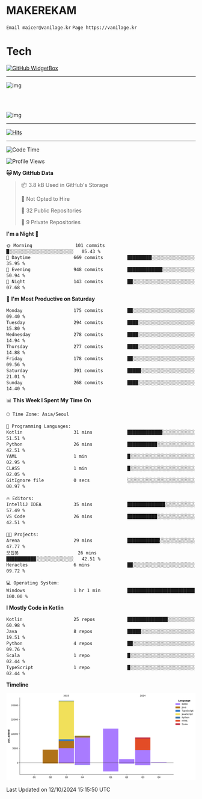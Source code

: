 # MAKEREKAM

`Email maicer@vanilage.kr`
`Page https://vanilage.kr`

# Tech

[![GitHub WidgetBox](https://github-widgetbox.vercel.app/api/skills?languages=python,js,ts,c,cpp,cs,java,kotlin,bash,md,html,css,xml,yaml,swift,powershell,json,R,SQL,php&tools=git,npm,gradle,nodejs,vercel,nginx&includeNames=true&theme=darkmode)](https://github.com/Jurredr/github-widgetbox)

---

![img](https://github-readme-stats.vercel.app/api/top-langs/?username=MAKEREKAM&layout=compact&theme=gruvbox)

<br>
<br>

![img](https://github-readme-stats.vercel.app/api/?username=MAKEREKAM&layout=compact&theme=gruvbox)

---

[![Hits](https://hits.seeyoufarm.com/api/count/incr/badge.svg?url=https%3A%2F%2Fgithub.com%2FMAKEREKAM&count_bg=%234A49D1&title_bg=%23555555&icon=&icon_color=%23E7E7E7&title=방문&edge_flat=false)](https://hits.seeyoufarm.com)

---

<!--START_SECTION:waka-->
![Code Time](http://img.shields.io/badge/Code%20Time-287%20hrs%2035%20mins-blue)

![Profile Views](http://img.shields.io/badge/Profile%20Views-0-blue)

**🐱 My GitHub Data** 

> 📦 3.8 kB Used in GitHub's Storage 
 > 
> 🚫 Not Opted to Hire
 > 
> 📜 32 Public Repositories 
 > 
> 🔑 9 Private Repositories 
 > 
**I'm a Night 🦉** 

```text
🌞 Morning                101 commits         █░░░░░░░░░░░░░░░░░░░░░░░░   05.43 % 
🌆 Daytime                669 commits         █████████░░░░░░░░░░░░░░░░   35.95 % 
🌃 Evening                948 commits         █████████████░░░░░░░░░░░░   50.94 % 
🌙 Night                  143 commits         ██░░░░░░░░░░░░░░░░░░░░░░░   07.68 % 
```
📅 **I'm Most Productive on Saturday** 

```text
Monday                   175 commits         ██░░░░░░░░░░░░░░░░░░░░░░░   09.40 % 
Tuesday                  294 commits         ████░░░░░░░░░░░░░░░░░░░░░   15.80 % 
Wednesday                278 commits         ████░░░░░░░░░░░░░░░░░░░░░   14.94 % 
Thursday                 277 commits         ████░░░░░░░░░░░░░░░░░░░░░   14.88 % 
Friday                   178 commits         ██░░░░░░░░░░░░░░░░░░░░░░░   09.56 % 
Saturday                 391 commits         █████░░░░░░░░░░░░░░░░░░░░   21.01 % 
Sunday                   268 commits         ████░░░░░░░░░░░░░░░░░░░░░   14.40 % 
```


📊 **This Week I Spent My Time On** 

```text
🕑︎ Time Zone: Asia/Seoul

💬 Programming Languages: 
Kotlin                   31 mins             █████████████░░░░░░░░░░░░   51.51 % 
Python                   26 mins             ███████████░░░░░░░░░░░░░░   42.51 % 
YAML                     1 min               █░░░░░░░░░░░░░░░░░░░░░░░░   02.95 % 
CLASS                    1 min               █░░░░░░░░░░░░░░░░░░░░░░░░   02.05 % 
GitIgnore file           0 secs              ░░░░░░░░░░░░░░░░░░░░░░░░░   00.97 % 

🔥 Editors: 
IntelliJ IDEA            35 mins             ██████████████░░░░░░░░░░░   57.49 % 
VS Code                  26 mins             ███████████░░░░░░░░░░░░░░   42.51 % 

🐱‍💻 Projects: 
Arena                    29 mins             ████████████░░░░░░░░░░░░░   47.77 % 
모집봇                      26 mins             ███████████░░░░░░░░░░░░░░   42.51 % 
Heracles                 6 mins              ██░░░░░░░░░░░░░░░░░░░░░░░   09.72 % 

💻 Operating System: 
Windows                  1 hr 1 min          █████████████████████████   100.00 % 
```

**I Mostly Code in Kotlin** 

```text
Kotlin                   25 repos            ███████████████░░░░░░░░░░   60.98 % 
Java                     8 repos             █████░░░░░░░░░░░░░░░░░░░░   19.51 % 
Python                   4 repos             ██░░░░░░░░░░░░░░░░░░░░░░░   09.76 % 
Scala                    1 repo              █░░░░░░░░░░░░░░░░░░░░░░░░   02.44 % 
TypeScript               1 repo              █░░░░░░░░░░░░░░░░░░░░░░░░   02.44 % 
```



**Timeline**

![Lines of Code chart](https://raw.githubusercontent.com/MAKEREKAM/MAKEREKAM/main/assets/bar_graph.png)


 Last Updated on 12/10/2024 15:15:50 UTC
<!--END_SECTION:waka-->
